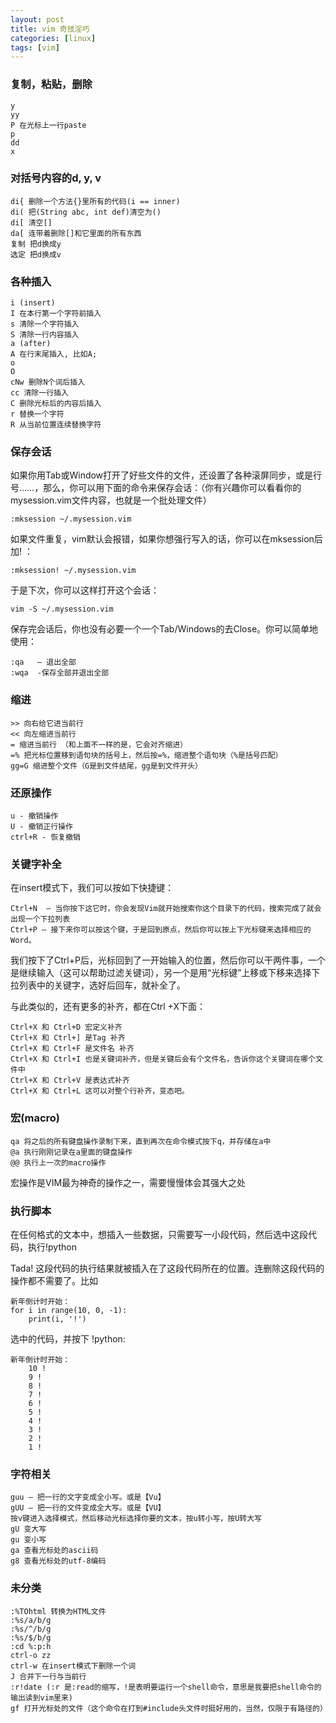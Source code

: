 ```yaml
---
layout: post 
title: vim 奇技淫巧 
categories: [linux]
tags: [vim]
---
```


### 复制，粘贴，删除
    
    y
    yy
    P 在光标上一行paste
    p
    dd
    x

### 对括号内容的d, y, v

    di{ 删除一个方法{}里所有的代码(i == inner)
    di( 把(String abc, int def)清空为()
    di[ 清空[]
    da[ 连带着删除[]和它里面的所有东西
    复制 把d换成y 
    选定 把d换成v

### 各种插入

    i (insert)
    I 在本行第一个字符前插入
    s 清除一个字符插入
    S 清除一行内容插入
    a (after)
    A 在行末尾插入, 比如A;
    o
    O
    cNw 删除N个词后插入
    cc 清除一行插入
    C 删除光标后的内容后插入
    r 替换一个字符
    R 从当前位置连续替换字符
 
### 保存会话

如果你用Tab或Window打开了好些文件的文件，还设置了各种滚屏同步，或是行号……，那么，你可以用下面的命令来保存会话：（你有兴趣你可以看看你的mysession.vim文件内容，也就是一个批处理文件）

    :mksession ~/.mysession.vim

如果文件重复，vim默认会报错，如果你想强行写入的话，你可以在mksession后加! ：

    :mksession! ~/.mysession.vim

于是下次，你可以这样打开这个会话：

    vim -S ~/.mysession.vim

保存完会话后，你也没有必要一个一个Tab/Windows的去Close。你可以简单地使用：

    :qa   – 退出全部 
    :wqa  -保存全部并退出全部

### 缩进

    >> 向右给它进当前行 
    << 向左缩进当前行
    = 缩进当前行 （和上面不一样的是，它会对齐缩进）
    =% 把光标位置移到语句块的括号上，然后按=%，缩进整个语句块（%是括号匹配）
    gg=G 缩进整个文件（G是到文件结尾，gg是到文件开头）

### 还原操作
    
    u - 撤销操作
    U - 撤销正行操作
    ctrl+R - 恢复撤销

### 关键字补全

在insert模式下，我们可以按如下快捷键：

    Ctrl+N  – 当你按下这它时，你会发现Vim就开始搜索你这个目录下的代码，搜索完成了就会出现一个下拉列表
    Ctrl+P – 接下来你可以按这个键，于是回到原点，然后你可以按上下光标键来选择相应的Word。

我们按下了Ctrl+P后，光标回到了一开始输入的位置，然后你可以干两件事，一个是继续输入（这可以帮助过滤关键词），另一个是用“光标键”上移或下移来选择下拉列表中的关键字，选好后回车，就补全了。

与此类似的，还有更多的补齐，都在Ctrl +X下面：

    Ctrl+X 和 Ctrl+D 宏定义补齐
    Ctrl+X 和 Ctrl+] 是Tag 补齐
    Ctrl+X 和 Ctrl+F 是文件名 补齐
    Ctrl+X 和 Ctrl+I 也是关键词补齐，但是关键后会有个文件名，告诉你这个关键词在哪个文件中
    Ctrl+X 和 Ctrl+V 是表达式补齐
    Ctrl+X 和 Ctrl+L 这可以对整个行补齐，变态吧。

### 宏(macro)

    qa 将之后的所有键盘操作录制下来，直到再次在命令模式按下q，并存储在a中
    @a 执行刚刚记录在a里面的键盘操作
    @@ 执行上一次的macro操作

宏操作是VIM最为神奇的操作之一，需要慢慢体会其强大之处

### 执行脚本

在任何格式的文本中，想插入一些数据，只需要写一小段代码，然后选中这段代码，执行!python 

Tada! 这段代码的执行结果就被插入在了这段代码所在的位置。连删除这段代码的操作都不需要了。比如

    新年倒计时开始：
    for i in range(10, 0, -1):
        print(i, '!')

选中的代码，并按下 !python:

    新年倒计时开始：
        10 !
        9 !
        8 !
        7 !
        6 !
        5 !
        4 !
        3 !
        2 !
        1 !

### 字符相关

    guu – 把一行的文字变成全小写。或是【Vu】
    gUU – 把一行的文件变成全大写。或是【VU】
    按v键进入选择模式，然后移动光标选择你要的文本，按u转小写，按U转大写
    gU 变大写
    gu 变小写
    ga 查看光标处的ascii码
    g8 查看光标处的utf-8编码

### 未分类

    :%TOhtml 转换为HTML文件
    :%s/a/b/g
    :%s/^/b/g
    :%s/$/b/g
    :cd %:p:h
    ctrl-o zz
    ctrl-w 在insert模式下删除一个词
    J 合并下一行与当前行
    :r!date (:r 是:read的缩写，!是表明要运行一个shell命令，意思是我要把shell命令的输出读到vim里来)
    gf 打开光标处的文件（这个命令在打到#include头文件时挺好用的，当然，仅限于有路径的）
